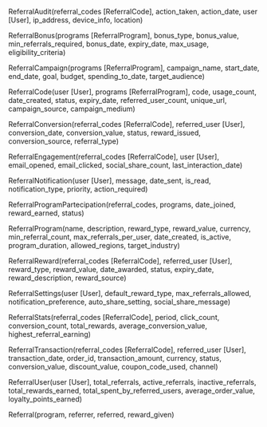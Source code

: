 
ReferralAudit(referral_codes [ReferralCode], action_taken, action_date, user [User], ip_address, device_info, location)

ReferralBonus(programs [ReferralProgram], bonus_type, bonus_value, min_referrals_required, bonus_date, expiry_date, max_usage, eligibility_criteria)

ReferralCampaign(programs [ReferralProgram], campaign_name, start_date, end_date, goal, budget, spending_to_date, target_audience)

ReferralCode(user [User], programs [ReferralProgram], code, usage_count, date_created, status, expiry_date, referred_user_count, unique_url, campaign_source, campaign_medium)

ReferralConversion(referral_codes [ReferralCode], referred_user [User], conversion_date, conversion_value, status, reward_issued, conversion_source, referral_type)

ReferralEngagement(referral_codes [ReferralCode], user [User], email_opened, email_clicked, social_share_count, last_interaction_date)

ReferralNotification(user [User], message, date_sent, is_read, notification_type, priority, action_required)

ReferralProgramPartecipation(referral_codes, programs, date_joined, reward_earned, status)

ReferralProgram(name, description, reward_type, reward_value, currency, min_referral_count, max_referrals_per_user, date_created, is_active, program_duration, allowed_regions, target_industry)

ReferralReward(referral_codes [ReferralCode], referred_user [User], reward_type, reward_value, date_awarded, status, expiry_date, reward_description, reward_source)

ReferralSettings(user [User], default_reward_type, max_referrals_allowed, notification_preference, auto_share_setting, social_share_message)

ReferralStats(referral_codes [ReferralCode], period, click_count, conversion_count, total_rewards, average_conversion_value, highest_referral_earning)

ReferralTransaction(referral_codes [ReferralCode], referred_user [User], transaction_date, order_id, transaction_amount, currency, status, conversion_value, discount_value, coupon_code_used, channel)

ReferralUser(user [User], total_referrals, active_referrals, inactive_referrals, total_rewards_earned, total_spent_by_referred_users, average_order_value, loyalty_points_earned)

Referral(program, referrer, referred, reward_given)

